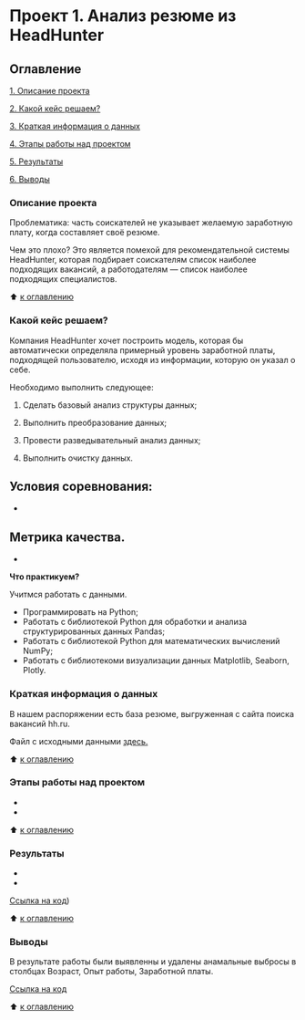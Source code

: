 # Проект 1. Анализ резюме из HeadHunter

## Оглавление
[1. Описание проекта](https://github.com/211604270720/Git/blob/master/PROJECT-1/README.md#Описание-проекта)

[2. Какой кейс решаем?](#Какой-кейс-решаем)

[3. Краткая информация о данных](https://github.com/211604270720/Git/README.md#Краткая-информация-о-данных)

[4. Этапы работы над проектом](https://github.com/211604270720/Git/README.md#Этапы-работы-над-проектом)

[5. Результаты](https://github.com/211604270720/Git/README.md#Результаты)

[6. Выводы](https://github.com/211604270720/Git/README.md#Выводы)

### Описание проекта

Проблематика: часть соискателей не указывает желаемую заработную плату, когда составляет своё резюме.

Чем это плохо?
Это является помехой для рекомендательной системы HeadHunter, которая подбирает соискателям список наиболее подходящих вакансий, а работодателям — список наиболее подходящих специалистов.

:arrow_up: [к оглавлению](https://github.com/211604270720/Git/blob/master/PROJECT-1/README.md#Описание-проекта)

### Какой кейс решаем?

Компания HeadHunter хочет построить модель, которая бы автоматически определяла примерный уровень заработной платы, подходящей пользователю, исходя из информации, которую он указал о себе.

  Необходимо выполнить следующее:

  1. Сделать базовый анализ структуры данных;

  2. Выполнить преобразование данных;

  3. Провести разведывательный анализ данных;

  4. Выполнить очистку данных.

**Условия соревнования:**
-
-

**Метрика качества.**
-
-

**Что практикуем?** 

Учитмся работать с данными.
 - Программировать на Python;
 - Работать с библиотекой Python для обработки и анализа структурированных данных Pandas;
 - Работать с библиотекой Python для математических вычислений NumPy;
-  Работать с библиотекоми визуализации данных Matplotlib, Seaborn, Plotly.

### Краткая информация о данных

В нашем распоряжении есть база резюме, выгруженная с сайта поиска вакансий hh.ru.

Файл с исходными данными [здесь.](https://drive.google.com/file/d/1Kb78mAWYKcYlellTGhIjPI-bCcKbGuTn/view?usp=sharing)

:arrow_up: [к оглавлению](https://github.com/211604270720/Git/blob/master/PROJECT-1/README.md#Описание-проекта)

### Этапы работы над проектом
-
-

:arrow_up: [к оглавлению](https://github.com/211604270720/Git/blob/master/PROJECT-1/README.md#Описание-проекта)

### Результаты
-
-

[Ссылка на код](https://github.com/211604270720/Git/blob/master/PROJECT-1/Project-1.ipynb))

:arrow_up: [к оглавлению](https://github.com/211604270720/Git/blob/master/PROJECT-1/README.md#Описание-проекта)

### Выводы

В результате работы были выявленны и удалены анамальные выбросы в столбцах Возраст, Опыт работы, Заработной платы.

[Ссылка на код](https://github.com/211604270720/Git/blob/master/PROJECT-1/Project-1.ipynb)

:arrow_up: [к оглавлению](https://github.com/211604270720/Git/blob/master/PROJECT-1/README.md#Описание-проекта)

